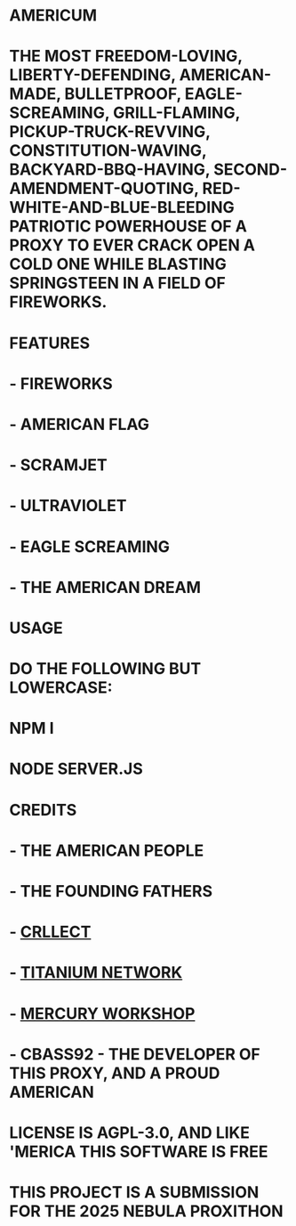 # AMERICUM

# THE MOST FREEDOM-LOVING, LIBERTY-DEFENDING, AMERICAN-MADE, BULLETPROOF, EAGLE-SCREAMING, GRILL-FLAMING, PICKUP-TRUCK-REVVING, CONSTITUTION-WAVING, BACKYARD-BBQ-HAVING, SECOND-AMENDMENT-QUOTING, RED-WHITE-AND-BLUE-BLEEDING PATRIOTIC POWERHOUSE OF A PROXY TO EVER CRACK OPEN A COLD ONE WHILE BLASTING SPRINGSTEEN IN A FIELD OF FIREWORKS.

# FEATURES
# - FIREWORKS
# - AMERICAN FLAG
# - SCRAMJET
# - ULTRAVIOLET
# - EAGLE SCREAMING
# - THE AMERICAN DREAM


# USAGE

# DO THE FOLLOWING BUT LOWERCASE:
# NPM I
# NODE SERVER.JS

# CREDITS
# - THE AMERICAN PEOPLE
# - THE FOUNDING FATHERS
# - [CRLLECT](https://github.com/crllect/How-to-make-an-ultraviolet-proxy)
# - [TITANIUM NETWORK](https://github.com/titaniumnetwork-dev/Ultraviolet)
# - [MERCURY WORKSHOP](https://github.com/mercuryworkshop/scramjet)
# - CBASS92 - THE DEVELOPER OF THIS PROXY, AND A PROUD AMERICAN

# LICENSE IS AGPL-3.0, AND LIKE 'MERICA THIS SOFTWARE IS FREE
# THIS PROJECT IS A SUBMISSION FOR THE 2025 NEBULA PROXITHON